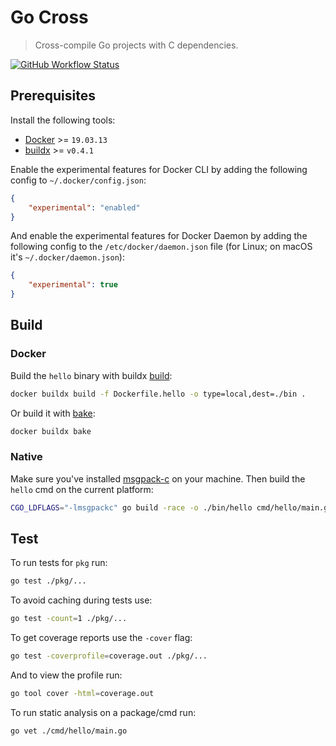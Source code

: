 # Go Cross
> Cross-compile Go projects with C dependencies.

[![GitHub Workflow Status](https://img.shields.io/github/workflow/status/rolandjitsu/go-cross/Test?label=tests&style=flat-square)](https://github.com/rolandjitsu/go-cross/actions?query=workflow%3ATest)

## Prerequisites
Install the following tools:
* [Docker](https://docs.docker.com/engine) >= `19.03.13`
* [buildx](https://github.com/docker/buildx#installing) >= `v0.4.1`

Enable the experimental features for Docker CLI by adding the following config to `~/.docker/config.json`:
```json
{
    "experimental": "enabled"
}
```

And enable the experimental features for Docker Daemon by adding the following config to the `/etc/docker/daemon.json` file (for Linux; on macOS it's `~/.docker/daemon.json`):
```json
{
    "experimental": true
}
```

## Build

### Docker
Build the `hello` binary with buildx [build](https://github.com/docker/buildx#buildx-build-options-path--url---):
```bash
docker buildx build -f Dockerfile.hello -o type=local,dest=./bin .
```

Or build it with [bake](https://github.com/docker/buildx#buildx-bake-options-target):
```bash
docker buildx bake
```

### Native
Make sure you've installed [msgpack-c](https://github.com/msgpack/msgpack-c/blob/c_master/QUICKSTART-C.md#install) on your machine. Then build the `hello` cmd on the current platform:
```bash
CGO_LDFLAGS="-lmsgpackc" go build -race -o ./bin/hello cmd/hello/main.go
```

## Test
To run tests for `pkg` run:
```bash
go test ./pkg/...
```

To avoid caching during tests use:
```bash
go test -count=1 ./pkg/...
```

To get coverage reports use the `-cover` flag:
```bash
go test -coverprofile=coverage.out ./pkg/...
```

And to view the profile run:
```bash
go tool cover -html=coverage.out
```

To run static analysis on a package/cmd run:
```bash
go vet ./cmd/hello/main.go
```
